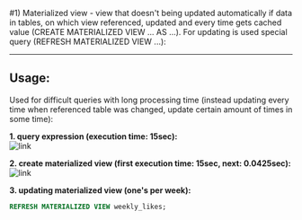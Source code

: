 #1) Materialized view - view that doesn't being updated automatically if data in tables, on which view referenced, updated and every time gets cached value (CREATE MATERIALIZED VIEW ... AS ...). For updating is used special query (REFRESH MATERIALIZED VIEW ...):

---

## Usage:
Used for difficult queries with long processing time (instead updating every time when 
referenced table was changed, update certain amount of times in some time):  

**1. query expression (execution time: 15sec):**  
![link](https://drive.google.com/uc?id=1CyU5xnGDbp3YVuzFQgv45A3ZuVqwKT8e)

**2. create materialized view (first execution time: 15sec, next: 0.0425sec):**
![link](https://drive.google.com/uc?id=1cw2NEXcZ_iZhRlOXDvsuZ0i9R1z_iKME)

**3. updating materialized view (one's per week):**
```sql
REFRESH MATERIALIZED VIEW weekly_likes;
```